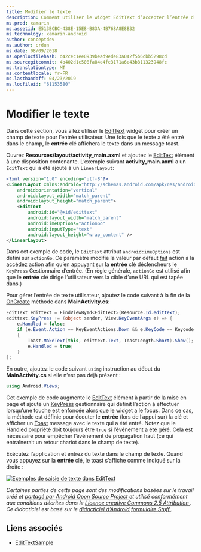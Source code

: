 ```yaml
---
title: Modifier le texte
description: Comment utiliser le widget EditText d’accepter l’entrée d’utilisateur.
ms.prod: xamarin
ms.assetid: E513BCBC-438E-15E8-B83A-4B768A8E8B32
ms.technology: xamarin-android
author: conceptdev
ms.author: crdun
ms.date: 08/09/2018
ms.openlocfilehash: d42cec1ee0939bead9ede83a042f5b6cbb5298cd
ms.sourcegitcommit: 4b402d1c508fa84e4fc3171a6e43b811323948fc
ms.translationtype: MT
ms.contentlocale: fr-FR
ms.lasthandoff: 04/23/2019
ms.locfileid: "61153580"
---
```

# <a name="edit-text"></a>Modifier le texte

Dans cette section, vous allez utiliser le [EditText](https://developer.xamarin.com/api/type/Android.Widget.EditText/) widget pour créer un champ de texte pour l’entrée utilisateur. Une fois que le texte a été entré dans le champ, le **entrée** clé affichera le texte dans un message toast.

Ouvrez **Resources/layout/activity_main.axml** et ajoutez le [EditText](https://developer.xamarin.com/api/type/Android.Widget.EditText/) élément à une disposition contenante. L’exemple suivant **activity_main.axml** a un `EditText` qui a été ajouté à un `LinearLayout`:

```xml
<?xml version="1.0" encoding="utf-8"?>
<LinearLayout xmlns:android="http://schemas.android.com/apk/res/android"
    android:orientation="vertical"
    android:layout_width="match_parent"
    android:layout_height="match_parent">
    <EditText
        android:id="@+id/edittext"
        android:layout_width="match_parent"
        android:imeOptions="actionGo"
        android:inputType="text"
        android:layout_height="wrap_content" />
</LinearLayout>
```

Dans cet exemple de code, le `EditText` attribut `android:imeOptions` est défini sur `actionGo`. Ce paramètre modifie la valeur par défaut [fait](https://developer.android.com/reference/android/view/inputmethod/EditorInfo#IME_ACTION_DONE) action à la [accédez](https://developer.android.com/reference/android/view/inputmethod/EditorInfo#IME_ACTION_GO) action afin qu’en appuyant sur la **entrée** clé déclencheurs le `KeyPress` Gestionnaire d’entrée.
(En règle générale, `actionGo` est utilisé afin que le **entrée** clé dirige l’utilisateur vers la cible d’une URL qui est tapée dans.)

Pour gérer l’entrée de texte utilisateur, ajoutez le code suivant à la fin de la [OnCreate](https://developer.xamarin.com/api/member/Android.App.Activity.OnCreate/) méthode dans **MainActivity.cs**:

```csharp
EditText edittext = FindViewById<EditText>(Resource.Id.edittext);
edittext.KeyPress += (object sender, View.KeyEventArgs e) => {
    e.Handled = false;
    if (e.Event.Action == KeyEventActions.Down && e.KeyCode == Keycode.Enter) 
    {
        Toast.MakeText(this, edittext.Text, ToastLength.Short).Show();
        e.Handled = true;
    }
};
```

En outre, ajoutez le code suivant `using` instruction au début du **MainActivity.cs** si elle n’est pas déjà présent :

```csharp
using Android.Views;
```

Cet exemple de code augmente le [EditText](https://developer.xamarin.com/api/type/Android.Widget.EditText/) élément à partir de la mise en page et ajoute un [KeyPress](https://developer.xamarin.com/api/event/Android.Views.View.KeyPress/) gestionnaire qui définit l’action à effectuer lorsqu’une touche est enfoncée alors que le widget a le focus. Dans ce cas, la méthode est définie pour écouter le **entrée** (lors de l’appui sur) la clé et afficher un [Toast](https://developer.xamarin.com/api/type/Android.Widget.Toast/) message avec le texte qui a été entré. Notez que le [Handled](https://developer.xamarin.com/api/property/Android.Views.View+KeyEventArgs.Handled/) propriété doit toujours être `true` si l’événement a été géré. Cela est nécessaire pour empêcher l’événement de propagation haut (ce qui entraînerait un retour chariot dans le champ de texte).

Exécutez l’application et entrez du texte dans le champ de texte. Quand vous appuyez sur la **entrée** clé, le toast s’affiche comme indiqué sur la droite :

[![Exemples de saisie de texte dans EditText](edit-text-images/edit-text-sml.png)](edit-text-images/edit-text.png#lightbox)

*Certaines parties de cette page sont des modifications basées sur le travail créé et* [ *partagé par Android Open Source Project* ](http://code.google.com/policies.html) *et utilisé conformément aux conditions décrites dans le* [ *Licence creative Commons 2.5 Attribution* ](http://creativecommons.org/licenses/by/2.5/) *. Ce didacticiel est basé sur le* [ *didacticiel d’Android formulaire Stuff* ](https://developer.android.com/resources/tutorials/views/hello-formstuff.html) *.*


## <a name="related-links"></a>Liens associés

- [EditTextSample](https://developer.xamarin.com/samples/monodroid/UserInterface/EditTextSample/)
